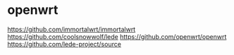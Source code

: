 # openwrt
https://github.com/immortalwrt/immortalwrt
https://github.com/coolsnowwolf/lede
https://github.com/openwrt/openwrt
https://github.com/lede-project/source
